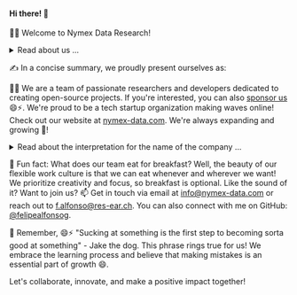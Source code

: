 #### Hi there! 👋

🙋‍♀️ Welcome to Nymex Data Research!

<details>
  <summary>Read about us ...</summary>
  <br>
  Nymex Data Research specializes in a wide range of areas including cutting-edge research, comprehensive big data analysis, innovative software development, open source solutions, and computer science engineering. Our multidisciplinary expertise enables us to tackle complex challenges and deliver impactful results in the field of data-driven technologies.

With a strong emphasis on research, we delve into the depths of data to uncover valuable insights and drive evidence-based decision-making. Our team of skilled analysts and data scientists employ advanced methodologies and tools to extract meaningful patterns and trends from large and diverse datasets.

In addition to research, we are passionate about developing high-quality software solutions. Our experienced developers leverage their expertise in open source technologies to create robust and scalable software applications. By embracing open source principles, we contribute to the collaborative ecosystem and foster innovation within the tech community.

At Nymex Data Research, we pride ourselves on our commitment to excellence in computer science engineering. Our team of engineers excels in designing and implementing advanced algorithms, optimizing performance, and ensuring the reliability and security of our systems.

With a focus on open collaboration and knowledge sharing, we actively engage with the open source community. By sharing our work and contributing to open source projects, we strive to advance the field of data research and foster a culture of innovation.

Join us in our quest to unlock the true potential of data through groundbreaking research, powerful big data analysis, state-of-the-art development, and a commitment to open source principles. Together, we can make a lasting impact in the world of data-driven technologies.
<br>
</details>

✍️ In a concise summary, we proudly present ourselves as:

👩‍💻 We are a team of passionate researchers and developers dedicated to creating open-source projects. If you're interested, you can also <a href="https://github.com/sponsors/NymexData" target="_blank">sponsor us</a> 😄⚡️. We're proud to be a tech startup organization making waves online! Check out our website at <a href="https://nymex-data.com" target="_blank">nymex-data.com</a>. We're always expanding and growing 🐧!

<details>
  <summary>Read about the interpretation for the name of the company ...</summary>
  <br>
  Nymex Data Research represents a fusion of imaginative concepts that convey the essence of the organization. "Nymex" is derived from the combination of "Nymphaea," the scientific name for water lilies, and "exchange." Water lilies symbolize growth, transformation, and purity, while "exchange" signifies the dynamic nature of sharing and collaboration.

In this context, Nymex represents the exchange and flow of ideas, knowledge, and data, reflecting the core values of the company. It symbolizes the continuous exploration and analysis of information in order to unlock valuable insights. As a data research company, we embrace the essence of Nymex by diving into the depths of data, uncovering hidden patterns, and cultivating growth through the exchange of knowledge.

Together, "Nymex Data Research" encapsulates the spirit of this organization, embodying the pursuit of knowledge, innovation, and meaningful discoveries through the exploration and exchange of data.
<br>
</details>

🍿 Fun fact: What does our team eat for breakfast? Well, the beauty of our flexible work culture is that we can eat whenever and wherever we want! We prioritize creativity and focus, so breakfast is optional. Like the sound of it? Want to join us? 📫 Get in touch via email at info@nymex-data.com or reach out to f.alfonso@res-ear.ch. You can also connect with me on GitHub: <a href="https://github.com/felipealfonsog" target="_blank">@felipealfonsog</a>.

🧙 Remember, 😄⚡️ "Sucking at something is the first step to becoming sorta good at something" - Jake the dog. This phrase rings true for us! We embrace the learning process and believe that making mistakes is an essential part of growth 😄.

Let's collaborate, innovate, and make a positive impact together!
